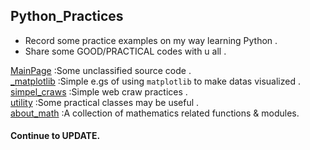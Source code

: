 ## Python_Practices
* Record some practice examples on my way learning Python .
* Share some GOOD/PRACTICAL codes with u all .

[MainPage](https://github.com/SimonCqk/Python_Practices) :Some unclassified source code .<br>
[_matplotlib](_matplotlib)  :Simple e.gs of using `matplotlib` to make datas visualized .<br>
[simpel_craws](simple_craws)  :Simple web craw practices .<br>
[utility](utility)  :Some practical classes may be useful .<br>
[about_math](about_math)  :A collection of mathematics related functions & modules.  

#### Continue to UPDATE.
